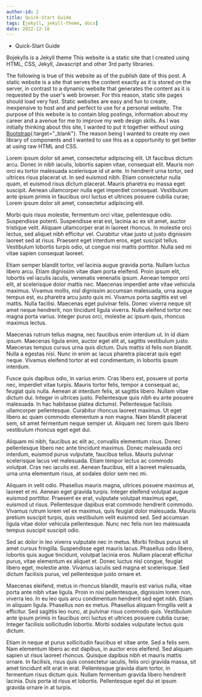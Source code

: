 ```yaml
---
author-id: 2
title: Quick-Start Guide
tags: [jekyll, jekyll-theme, docs]
date: 2022-12-18
---
```


* Quick-Start Guide

Bojekylls is a Jekyll theme
This website is a static site that I created using HTML, CSS, Jekyll, Javascript and other 3rd party libraries.
<!--more-->
The following is true of this website as of the publish date of this post. A static website is a site that serves the content exactly as it is stored on the server, in contrast to a dynamic website that generates the content as it is requested by the user's web browser. For this reason, static site pages should load very fast. Static websites are easy and fun to create, inexpensive to host and and perfect to use for a personal website. The purpose of this website is to contain blog postings, information about my career and a avenue for me to improve my web design skills. As I was initially thinking about this site, I wanted to put it together without using [Bootstrap](https://getbootstrap.com){:target="_blank"}. The reason being I wanted to create my own library of components and I wanted to use this as a opportunity to get better at using raw HTML and CSS.

Lorem ipsum dolor sit amet, consectetur adipiscing elit. Ut faucibus dictum arcu. Donec in nibh iaculis, lobortis sapien vitae, consequat elit. Mauris non orci eu tortor malesuada scelerisque id ut ante. In hendrerit urna tortor, sed ultrices risus placerat ut. In sed euismod nibh. Etiam consectetur nulla quam, et euismod risus dictum placerat. Mauris pharetra eu massa eget suscipit. Aenean ullamcorper nulla eget imperdiet consequat. Vestibulum ante ipsum primis in faucibus orci luctus et ultrices posuere cubilia curae; Lorem ipsum dolor sit amet, consectetur adipiscing elit.

Morbi quis risus molestie, fermentum orci vitae, pellentesque odio. Suspendisse potenti. Suspendisse erat est, lacinia ac ex sit amet, auctor tristique velit. Aliquam ullamcorper erat in laoreet rhoncus. In molestie orci lectus, sed aliquet nibh efficitur vel. Curabitur vitae justo ut justo dignissim laoreet sed at risus. Praesent eget interdum eros, eget suscipit tellus. Vestibulum lobortis turpis odio, ut congue nisi mattis porttitor. Nulla sed mi vitae sapien consequat laoreet.

Etiam semper blandit tortor, vel lacinia augue gravida porta. Nullam luctus libero arcu. Etiam dignissim vitae diam porta eleifend. Proin ipsum elit, lobortis vel iaculis iaculis, venenatis venenatis ipsum. Aenean tempor orci elit, at scelerisque dolor mattis nec. Maecenas imperdiet ante vitae vehicula maximus. Vivamus mollis, nisl dignissim accumsan malesuada, urna augue tempus est, eu pharetra arcu justo quis mi. Vivamus porta sagittis est vel mattis. Nulla facilisi. Maecenas eget pulvinar felis. Donec viverra neque sit amet neque hendrerit, non tincidunt ligula viverra. Nulla eleifend tortor nec magna porta varius. Integer purus orci, molestie ac ipsum quis, rhoncus maximus lectus.

Maecenas rutrum tellus magna, nec faucibus enim interdum ut. In id diam ipsum. Maecenas ligula enim, auctor eget elit at, sagittis vestibulum justo. Maecenas tempus cursus urna quis dictum. Duis mattis id felis non blandit. Nulla a egestas nisi. Nunc in enim ac lacus pharetra placerat quis eget neque. Vivamus eleifend tortor at est condimentum, in lobortis ipsum interdum.

Fusce quis dapibus odio, in varius enim. Cras libero est, posuere ut porta nec, imperdiet vitae turpis. Mauris tortor felis, tempor a consequat ac, feugiat quis nulla. Aenean at interdum felis, at sagittis libero. Nullam vitae dictum dui. Integer in ultrices justo. Pellentesque quis nibh eu ante posuere malesuada. In hac habitasse platea dictumst. Pellentesque facilisis ullamcorper pellentesque. Curabitur rhoncus laoreet maximus. Ut eget libero ac quam commodo elementum a non magna. Nam blandit placerat sem, sit amet fermentum neque semper ut. Aliquam nec lorem quis libero vestibulum rhoncus eget eget dui.

Aliquam mi nibh, faucibus ac elit ac, convallis elementum risus. Donec pellentesque libero nec ante tincidunt maximus. Donec malesuada orci interdum, euismod purus vulputate, faucibus tellus. Mauris pulvinar scelerisque lacus vel malesuada. Etiam tempor lectus ac commodo volutpat. Cras nec iaculis est. Aenean faucibus, elit a laoreet malesuada, urna urna elementum risus, at sodales dolor sem nec mi.

Aliquam in velit odio. Phasellus mauris magna, ultrices posuere maximus at, laoreet et mi. Aenean eget gravida turpis. Integer eleifend volutpat augue euismod porttitor. Praesent ex erat, vulputate volutpat maximus eget, euismod ut risus. Pellentesque dapibus erat commodo hendrerit commodo. Vivamus rutrum lorem vel ex maximus, quis feugiat dolor malesuada. Mauris pretium suscipit turpis, quis vestibulum velit euismod sed. Sed accumsan ligula vitae dolor vehicula pellentesque. Nunc nec felis non leo malesuada tempus suscipit suscipit odio.

Sed ac dolor in leo viverra vulputate nec in metus. Morbi finibus purus sit amet cursus fringilla. Suspendisse eget mauris lacus. Phasellus odio libero, lobortis quis augue tincidunt, volutpat lacinia eros. Nullam placerat efficitur purus, vitae elementum ex aliquet et. Donec luctus nisl congue, feugiat libero eget, molestie ante. Vivamus iaculis sed magna et scelerisque. Sed dictum facilisis purus, vel pellentesque justo ornare et.

Maecenas eleifend, metus in rhoncus blandit, mauris est varius nulla, vitae porta ante nibh vitae ligula. Proin in nisi pellentesque, dignissim lorem non, viverra leo. In eu leo quis arcu condimentum hendrerit sed eget nibh. Etiam in aliquam ligula. Phasellus non ex metus. Phasellus aliquam fringilla velit a efficitur. Sed sagittis leo nunc, at pulvinar risus commodo quis. Vestibulum ante ipsum primis in faucibus orci luctus et ultrices posuere cubilia curae; Integer facilisis sollicitudin lobortis. Morbi sodales vulputate lectus quis dictum.

Etiam in neque at purus sollicitudin faucibus et vitae ante. Sed a felis sem. Nam elementum libero ac est dapibus, in auctor eros eleifend. Sed aliquam sapien ut risus laoreet rhoncus. Quisque dapibus nibh et mauris mattis ornare. In facilisis, risus quis consectetur iaculis, felis orci gravida massa, sit amet tincidunt elit erat in erat. Pellentesque gravida diam tortor, in fermentum risus dictum quis. Nullam fermentum gravida libero hendrerit lacinia. Duis porta id risus et lobortis. Pellentesque eget dui et ipsum gravida ornare in at turpis.
